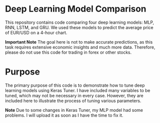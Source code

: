 # **Deep Learning Model Comparison**
This repository contains code comparing four deep learning models: MLP, RNN, LSTM, and GRU. We used these models to predict the average price of EUR/USD on a 4-hour chart.

**Important Note**
The goal here is not to make accurate predictions, as this task requires extensive economic insights and much more data. Therefore, please do not use this code for trading in forex or other stocks.

# Purpose
The primary purpose of this code is to demonstrate how to tune deep learning models using Keras Tuner. I have included many variables to be tuned, which may not be necessary in every case. However, they are included here to illustrate the process of tuning various parameters.

**Note**
Due to some changes in Keras Tuner, my MLP model had some problems. I will upload it as soon as I have the time to fix it.
